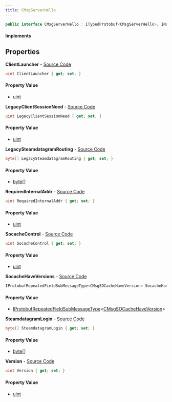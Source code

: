 ```yaml
---
title: CMsgServerHello
---
```


```csharp
public interface CMsgServerHello : ITypedProtobuf<CMsgServerHello>, INativeHandle
```

#### Implements

## Properties

**ClientLauncher** - [Source Code](https://github.com/swiftly-solution/swiftlys2/blob/master/managed/src/SwiftlyS2.Generated/Protobufs/Interfaces/CMsgServerHello.cs#L22)

```csharp
uint ClientLauncher { get; set; }
```

#### Property Value

- [uint](https://learn.microsoft.com/dotnet/api/system.uint32)

**LegacyClientSessionNeed** - [Source Code](https://github.com/swiftly-solution/swiftlys2/blob/master/managed/src/SwiftlyS2.Generated/Protobufs/Interfaces/CMsgServerHello.cs#L19)

```csharp
uint LegacyClientSessionNeed { get; set; }
```

#### Property Value

- [uint](https://learn.microsoft.com/dotnet/api/system.uint32)

**LegacySteamdatagramRouting** - [Source Code](https://github.com/swiftly-solution/swiftlys2/blob/master/managed/src/SwiftlyS2.Generated/Protobufs/Interfaces/CMsgServerHello.cs#L25)

```csharp
byte[] LegacySteamdatagramRouting { get; set; }
```

#### Property Value

- [byte](https://learn.microsoft.com/dotnet/api/system.byte)[]

**RequiredInternalAddr** - [Source Code](https://github.com/swiftly-solution/swiftlys2/blob/master/managed/src/SwiftlyS2.Generated/Protobufs/Interfaces/CMsgServerHello.cs#L28)

```csharp
uint RequiredInternalAddr { get; set; }
```

#### Property Value

- [uint](https://learn.microsoft.com/dotnet/api/system.uint32)

**SocacheControl** - [Source Code](https://github.com/swiftly-solution/swiftlys2/blob/master/managed/src/SwiftlyS2.Generated/Protobufs/Interfaces/CMsgServerHello.cs#L34)

```csharp
uint SocacheControl { get; set; }
```

#### Property Value

- [uint](https://learn.microsoft.com/dotnet/api/system.uint32)

**SocacheHaveVersions** - [Source Code](https://github.com/swiftly-solution/swiftlys2/blob/master/managed/src/SwiftlyS2.Generated/Protobufs/Interfaces/CMsgServerHello.cs#L16)

```csharp
IProtobufRepeatedFieldSubMessageType<CMsgSOCacheHaveVersion> SocacheHaveVersions { get; }
```

#### Property Value

- [IProtobufRepeatedFieldSubMessageType](/docs/api/shared/netmessages/iprotobufrepeatedfieldsubmessagetype-1)<[CMsgSOCacheHaveVersion](/docs/api/shared/protobufdefinitions/cmsgsocachehaveversion)>

**SteamdatagramLogin** - [Source Code](https://github.com/swiftly-solution/swiftlys2/blob/master/managed/src/SwiftlyS2.Generated/Protobufs/Interfaces/CMsgServerHello.cs#L31)

```csharp
byte[] SteamdatagramLogin { get; set; }
```

#### Property Value

- [byte](https://learn.microsoft.com/dotnet/api/system.byte)[]

**Version** - [Source Code](https://github.com/swiftly-solution/swiftlys2/blob/master/managed/src/SwiftlyS2.Generated/Protobufs/Interfaces/CMsgServerHello.cs#L13)

```csharp
uint Version { get; set; }
```

#### Property Value

- [uint](https://learn.microsoft.com/dotnet/api/system.uint32)


